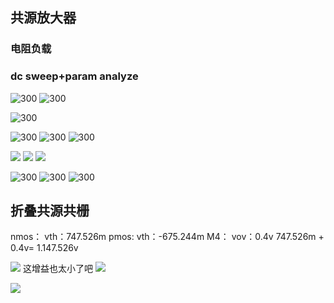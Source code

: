 ## 共源放大器
### 电阻负载
### dc sweep+param analyze
![300](https://raw.githubusercontent.com/acdefg/cdn/main/obsidian/20230414212952.png)
![300](https://raw.githubusercontent.com/acdefg/cdn/main/obsidian/20230414213051.png)

![300](https://raw.githubusercontent.com/acdefg/cdn/main/obsidian/20230414213123.png)

![300](https://raw.githubusercontent.com/acdefg/cdn/main/obsidian/20230414212903.png)
![300](https://raw.githubusercontent.com/acdefg/cdn/main/obsidian/20230414223115.png)
![300](https://raw.githubusercontent.com/acdefg/cdn/main/obsidian/20230414223258.png)

![](https://raw.githubusercontent.com/acdefg/cdn/main/obsidian/20230414223554.png)
![](https://raw.githubusercontent.com/acdefg/cdn/main/obsidian/20230414233358.png)
![](https://raw.githubusercontent.com/acdefg/cdn/main/obsidian/20230414234955.png)

![300](https://raw.githubusercontent.com/acdefg/cdn/main/obsidian/20230414235114.png)
![300](https://raw.githubusercontent.com/acdefg/cdn/main/obsidian/20230414235158.png)
![300](https://raw.githubusercontent.com/acdefg/cdn/main/obsidian/20230414235544.png)



## 折叠共源共栅
nmos：
vth：747.526m
pmos:
vth：-675.244m
 M4：
 vov：0.4v
 747.526m + 0.4v= 1.147.526v

![](https://raw.githubusercontent.com/acdefg/cdn/main/obsidian/20230421150839.png)
这增益也太小了吧
![](https://raw.githubusercontent.com/acdefg/cdn/main/obsidian/20230421152526.png)

![](https://raw.githubusercontent.com/acdefg/cdn/main/obsidian/20230421152626.png)

